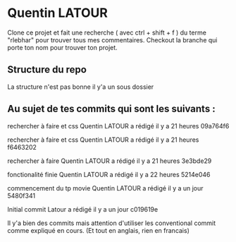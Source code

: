 # Quentin LATOUR

Clone ce projet et fait une recherche ( avec ctrl + shift + f ) du terme "rlebhar" pour trouver tous mes commentaires. Checkout la branche qui porte ton nom pour trouver ton projet.

## Structure du repo
La structure n'est pas bonne il y'a un sous dossier

## Au sujet de tes commits qui sont les suivants :

rechercher à faire et css
Quentin LATOUR a rédigé il y a 21 heures
09a764f6

rechercher à faire et css
Quentin LATOUR a rédigé il y a 21 heures
f6463202

rechercher à faire
Quentin LATOUR a rédigé il y a 21 heures
3e3bde29

fonctionalité finie
Quentin LATOUR a rédigé il y a 22 heures
5214e046

commencement du tp movie
Quentin LATOUR a rédigé il y a un jour
5480f341

Initial commit
Latour a rédigé il y a un jour
c019619e

Il y'a bien des commits mais attention d'utiliser les conventional commit comme expliqué en cours.
(Et tout en anglais, rien en francais)